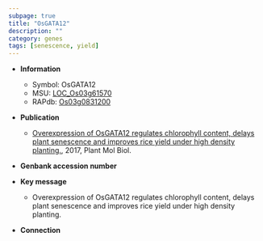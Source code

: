 ```yaml
---
subpage: true
title: "OsGATA12"
description: ""
category: genes
tags: [senescence, yield]
---
```


* **Information**  
    + Symbol: OsGATA12  
    + MSU: [LOC_Os03g61570](http://rice.plantbiology.msu.edu/cgi-bin/ORF_infopage.cgi?orf=LOC_Os03g61570)  
    + RAPdb: [Os03g0831200](http://rapdb.dna.affrc.go.jp/viewer/gbrowse_details/irgsp1?name=Os03g0831200)  

* **Publication**  
    + [Overexpression of OsGATA12 regulates chlorophyll content, delays plant senescence and improves rice yield under high density planting.](http://www.ncbi.nlm.nih.gov/pubmed?term=Overexpression+of+OsGATA12+regulates+chlorophyll+content,+delays+plant+senescence+and+improves+rice+yield+under+high+density+planting.%5BTitle%5D), 2017, Plant Mol Biol.

* **Genbank accession number**  

* **Key message**  
    + Overexpression of OsGATA12 regulates chlorophyll content, delays plant senescence and improves rice yield under high density planting.

* **Connection**  




